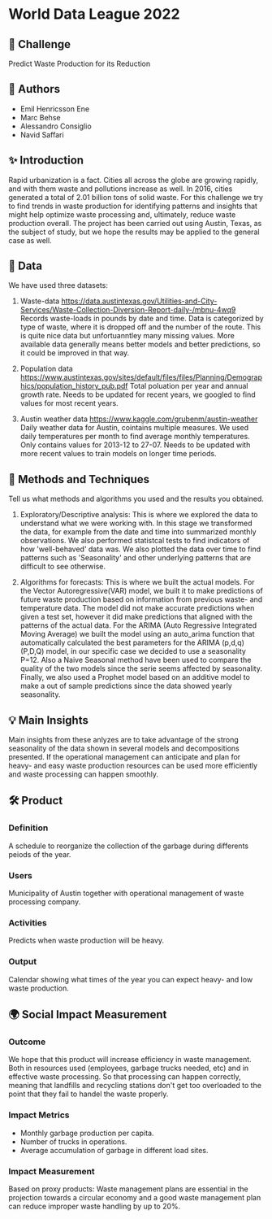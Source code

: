 # World Data League 2022

## 🎯 Challenge
Predict Waste Production for its Reduction

## 👥 Authors
* Emil Henricsson Ene
* Marc Behse
* Alessandro Consiglio
* Navid Saffari

## ✨ Introduction 
Rapid urbanization is a fact. Cities all across the globe are growing rapidly, and with them waste and pollutions increase as well. In 2016, cities generated a total 
of 2.01 billion tons of solid waste.
For this challenge we try to find trends in waste production for identifying patterns and insights that might help optimize waste processing and, ultimately, reduce 
waste production overall.
The project has been carried out using Austin, Texas, as the subject of study, but we hope the results may be applied to the general case as well.


## 🔢 Data 
We have used three datasets:
1. Waste-data https://data.austintexas.gov/Utilities-and-City-Services/Waste-Collection-Diversion-Report-daily-/mbnu-4wq9
  Records waste-loads in pounds by date and time. Data is categorized by type of waste, where it is dropped off and the number of the route.
  This is quite nice data but unfortuanntley many missing values. More available data generally means better models and better predictions, so it could be improved in
  that way.

2. Population data https://www.austintexas.gov/sites/default/files/files/Planning/Demographics/population_history_pub.pdf
  Total poluation per year and annual growth rate. 
  Needs to be updated for recent years, we googled to find values for most recent years.
  
3. Austin weather data https://www.kaggle.com/grubenm/austin-weather 
  Daily weather data for Austin, cointains multiple measures. We used daily temperatures per month to find average monthly temperatures.
  Only contains values for 2013-12 to 27-07. Needs to be updated with more recent values to train models on longer time periods.

## 🧮 Methods and Techniques 
Tell us what methods and algorithms you used and the results you obtained.
1. Exploratory/Descriptive analysis:
  This is where we explored the data to understand what we were working with. In this stage we transformed the data, for example from the date and time into summarized 
  monthly observations. We also performed statistcal tests to find indicators of how 'well-behaved' data was. We also plotted the data over time to find patterns such 
  as 'Seasonality' and other underlying patterns that are difficult to see otherwise.

2. Algorithms for forecasts:
  This is where we built the actual models. For the Vector Autoregressive(VAR) model, we built it to make predictions of future waste production based on information 
  from previous waste- and temperature data. The model did not make accurate predictions when given a test set, however it did make predictions that aligned with 
  the patterns of the actual data. For the ARIMA (Auto Regressive Integrated Moving Average) we built the model using an auto_arima function that automatically 
  calculated the best parameters for the ARIMA (p,d,q) (P,D,Q) model, in our specific case we decided to use a seasonality P=12. Also a Naive Seasonal method have
  been used to compare the quality of the two models since the serie seems affected by seasonality. Finally, we also used a Prophet model based on an additive model to
  make a out of sample predictions since the data showed yearly seasonality.
  

## 💡 Main Insights 
Main insights from these anlyzes are to take advantage of the strong seasonality of the data shown in several models and decompositions presented. If the operational 
management can anticipate and plan for heavy- and easy waste production resources can be used more efficiently and waste processing can happen smoothly.

## 🛠️ Product
### Definition
A schedule to reorganize the collection of the garbage during differents peiods of the year.

### Users
Municipality of Austin together with operational management of waste processing company.

### Activities
Predicts when waste production will be heavy.

### Output
Calendar showing what times of the year you can expect heavy- and low waste production.

## 🌍 Social Impact Measurement
### Outcome
We hope that this product will increase efficiency in waste management. Both in resources used (employees, garbage trucks needed, etc) and in effective waste 
processing. So that processing can happen correctly, meaning that landfills and recycling stations don't get too overloaded to the point that they fail to handel the 
waste properly.

### Impact Metrics
* Monthly garbage production per capita.
* Number of trucks in operations.
* Average accumulation of garbage in different load sites.

### Impact Measurement
Based on proxy products: Waste management plans are essential in the projection towards a circular economy and a good waste management plan can reduce improper waste handling by up to 20%.
